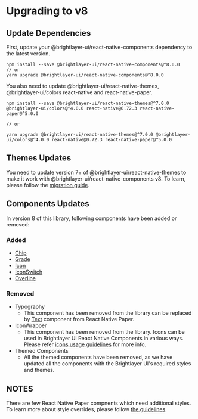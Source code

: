 
# Upgrading to v8


## Update Dependencies

First, update your @brightlayer-ui/react-native-components dependency to the latest version.

```shell
npm install --save @brightlayer-ui/react-native-components@^8.0.0
// or
yarn upgrade @brightlayer-ui/react-native-components@^8.0.0
```

You also need to update @brightlayer-ui/react-native-themes, @brightlayer-ui/colors react-native and react-native-paper.

```shell
npm install --save @brightlayer-ui/react-native-themes@^7.0.0 @brightlayer-ui/colors@^4.0.0 react-native@0.72.3 react-native-paper@^5.0.0

// or

yarn upgrade @brightlayer-ui/react-native-themes@^7.0.0 @brightlayer-ui/colors@^4.0.0 react-native@0.72.3 react-native-paper@^5.0.0
```

## Themes Updates

 You need to update version 7+ of @brightlayer-ui/react-native-themes to make it work with @brightlayer-ui/react-native-components v8. To learn, please follow the [migration guide](https://github.com/etn-ccis/blui-react-native-themes/blob/master/README.md#upgrading-from-version-6---7).

## Components Updates

In version 8 of this library, following components have been added or removed:

### Added

- [Chip](./docs/Chip.md)
- [Grade](./docs/Grade.md)
- [Icon](./docs/Icons#icon-as-a-component.md)
- [IconSwitch](./docs/IconSwitch.md)
- [Overline](./docs/Overline.md)

### Removed

- Typography
    - This component has been removed from the library can be replaced by [Text](https://callstack.github.io/react-native-paper/docs/components/Text/) component from React Native Paper.
- IconWrapper
    - This component has been removed from the library. Icons can be used in Brightlayer UI React Native Components in various ways. Please refer [icons usage guidelines](./docs/Icons) for more info.
- Themed Components
    - All the themed components have been removed, as we have updated all the components with the Brightlayer UI's required styles and themes.

## NOTES

<!-- TODO : Add a link to style override guide -->
There are few React Native Paper compnents which need additional styles. To learn more about style overrides, please follow [the guidelines](#).
